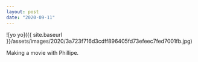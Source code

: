 ```yaml
---
layout: post
date: "2020-09-11"
---
```


![yo yo]({{ site.baseurl }}/assets/images/2020/3a723f716d3cdff896405fd73efeec7fed7001fb.jpg)

Making a movie with Phillipe.
